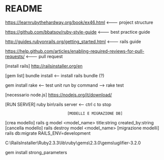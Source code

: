 # README

https://learnrubythehardway.org/book/ex46.html          <--- project structure

https://github.com/bbatsov/ruby-style-guide             <--- best practice guide

http://guides.rubyonrails.org/getting_started.html      <--- rails guide

https://help.github.com/articles/enabling-required-reviews-for-pull-requests/       <--- pull request 

[install rails]
http://railsinstaller.org/en


[gem list]
bundle install                  <-- install rails bundle (?)

gem install rake                <-- test unit run by command -->           rake test

[necessario node.js]
https://nodejs.org/it/download/

[RUN SERVER]
ruby bin\rails server           <-- ctrl c to stop

								[MODELLI E MIGRAZIONE DB]
[crea modello]
rails g model <model_name> title:string created_by:string
[cancella modello]
rails destroy model <model_name>
[migrazione modelli]
rails db:migrate RAILS_ENV=development


C:\RailsInstaller\Ruby2.3.3\lib\ruby\gems\2.3.0\gems\uglifier-3.2.0

gem install strong_parameters